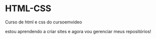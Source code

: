 # HTML-CSS
 Curso de html e css do cursoemvideo

estou aprendendo a criar sites e agora vou gerenciar meus repositórios!
